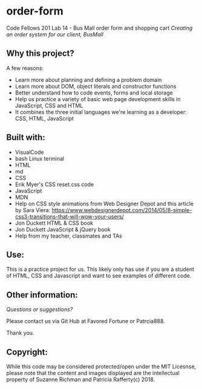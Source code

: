 # order-form
Code Fellows 201 Lab 14 - Bus Mall order form and shopping cart
*Creating an order system for our client, BusMall*

## Why this project?

A few reasons:
* Learn more about planning and defining a problem domain
* Learn more about DOM, object literals and constructor functions
* Better understand how to code events, forms and local storage
* Help us practice a variety of basic web page development skills in JavaScript, CSS and HTML
* It combines the three initial languages we're learning as a developer: CSS, HTML, JavaScript

## Built with:

* VisualCode
* bash Linux terminal
* HTML
* md
* CSS  
* Erik Myer's CSS reset.css code
* JavaScript
* MDN
* Help on CSS style animations from Web Designer Depot and this article by Sara Viera: https://www.webdesignerdepot.com/2014/05/8-simple-css3-transitions-that-will-wow-your-users/
* Jon Duckett HTML & CSS book
* Jon Duckett JavaScript & jQuery book
* Help from my teacher, classmates and TAs

## Use:

This is a practice project for us. This likely only has use if you are a student of HTML, CSS and Javascript and want to see examples of different code.

## Other information:

*Questions or suggestions?* 

Please contact us via Git Hub at Favored Fortune  or Patrcia888.

 Thank you.

## Copyright:

 While this code may be considered protected/open under the MIT Licesnse, please note that the content and images displayed are the intellectual property of Suzanne Richman and Patricia Rafferty(c) 2018.
 